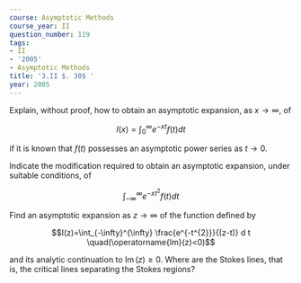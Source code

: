 ```yaml
---
course: Asymptotic Methods
course_year: II
question_number: 119
tags:
- II
- '2005'
- Asymptotic Methods
title: '3.II $. 30$ '
year: 2005
---
```



Explain, without proof, how to obtain an asymptotic expansion, as $x \rightarrow \infty$, of

$$I(x)=\int_{0}^{\infty} e^{-x t} f(t) d t$$

if it is known that $f(t)$ possesses an asymptotic power series as $t \rightarrow 0$.

Indicate the modification required to obtain an asymptotic expansion, under suitable conditions, of

$$\int_{-\infty}^{\infty} e^{-x t^{2}} f(t) d t$$

Find an asymptotic expansion as $z \rightarrow \infty$ of the function defined by

$$I(z)=\int_{-\infty}^{\infty} \frac{e^{-t^{2}}}{(z-t)} d t \quad(\operatorname{Im}(z)<0)$$

and its analytic continuation to $\operatorname{Im}(z) \geqslant 0$. Where are the Stokes lines, that is, the critical lines separating the Stokes regions?